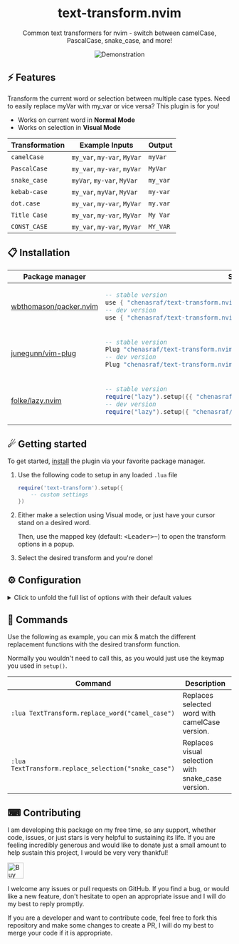<p align="center">
  <h1 align="center">text-transform.nvim</h2>
</p>

<p align="center">
   Common text transformers for nvim - switch between camelCase, PascalCase, snake_case, and more!
</p>

<div align="center">
  
![Demonstration](https://github.com/chenasraf/text-transform.nvim/assets/167217/e73f0e27-d72d-4aa6-bfa7-6f691aba9713)
  
</div>

## ⚡️ Features

Transform the current word or selection between multiple case types. Need to easily replace myVar
with my_var or vice versa? This plugin is for you!

- Works on current word in **Normal Mode**
- Works on selection in **Visual Mode**

| Transformation | Example Inputs              | Output   |
| -------------- | --------------------------- | -------- |
| `camelCase`    | `my_var`, `my-var`, `MyVar` | `myVar`  |
| `PascalCase`   | `my_var`, `my-var`, `myVar` | `MyVar`  |
| `snake_case`   | `myVar`, `my-var`, `MyVar`  | `my_var` |
| `kebab-case`   | `my_var`, `myVar`, `MyVar`  | `my-var` |
| `dot.case`     | `my_var`, `my-var`, `MyVar` | `my.var` |
| `Title Case`   | `my_var`, `my-var`, `MyVar` | `My Var` |
| `CONST_CASE`   | `my_var`, `my-var`, `MyVar` | `MY_VAR` |

## 📋 Installation

<div align="center">
<table>
<thead>
<tr>
<th>Package manager</th>
<th>Snippet</th>
</tr>
</thead>
<tbody>
<tr>
<td>

[wbthomason/packer.nvim](https://github.com/wbthomason/packer.nvim)

</td>
<td>

```lua
-- stable version
use { "chenasraf/text-transform.nvim", tag = "*" }
-- dev version
use { "chenasraf/text-transform.nvim" }
```

</td>
</tr>
<tr>
<td>

[junegunn/vim-plug](https://github.com/junegunn/vim-plug)

</td>
<td>

```lua
-- stable version
Plug "chenasraf/text-transform.nvim", { "tag": "*" }
-- dev version
Plug "chenasraf/text-transform.nvim"
```

</td>
</tr>
<tr>
<td>

[folke/lazy.nvim](https://github.com/folke/lazy.nvim)

</td>
<td>

```lua
-- stable version
require("lazy").setup({{ "chenasraf/text-transform.nvim", version = "*" }})
-- dev version
require("lazy").setup({ "chenasraf/text-transform.nvim" })
```

</td>
</tr>
</tbody>
</table>
</div>

## ☄ Getting started

To get started, [install](#-installation) the plugin via your favorite package manager.

1. Use the following code to setup in any loaded `.lua` file

   ```lua
   require('text-transform').setup({
       -- custom settings
   })
   ```

1. Either make a selection using Visual mode, or just have your cursor stand on a desired word.

   Then, use the mapped key (default: <kbd>&lt;Leader&gt;~</kbd>) to open the transform options in a
   popup.

1. Select the desired transform and you're done!

## ⚙ Configuration

<details>
<summary>Click to unfold the full list of options with their default values</summary>

> **Note**: The options are also available in Neovim by calling `:h TextTransform.options`

```lua
require("text-transform").setup({
  -- Prints useful logs about what event are triggered, and reasons actions are executed.
  debug = false,
  -- Keymap to trigger the transform.
  keymap = {
    -- Normal mode keymap.
    ["n"] = "<Leader>~",
    -- Visual mode keymap.
    ["v"] = "<Leader>~",
  },
})
```

</details>

## 🧰 Commands

Use the following as example, you can mix &amp; match the different replacement functions with the
desired transform function.

Normally you wouldn't need to call this, as you would just use the keymap you used in `setup()`.

| Command                                              | Description                                        |
| ---------------------------------------------------- | -------------------------------------------------- |
| `:lua TextTransform.replace_word("camel_case")`      | Replaces selected word with camelCase version.     |
| `:lua TextTransform.replace_selection("snake_case")` | Replaces visual selection with snake_case version. |

## ⌨ Contributing

I am developing this package on my free time, so any support, whether code, issues, or just stars is
very helpful to sustaining its life. If you are feeling incredibly generous and would like to donate
just a small amount to help sustain this project, I would be very very thankful!

<a href='https://ko-fi.com/casraf' target='_blank'>
  <img height='36' style='border:0px;height:36px;'
    src='https://cdn.ko-fi.com/cdn/kofi1.png?v=3'
    alt='Buy Me a Coffee at ko-fi.com' />
</a>

I welcome any issues or pull requests on GitHub. If you find a bug, or would like a new feature,
don't hesitate to open an appropriate issue and I will do my best to reply promptly.

If you are a developer and want to contribute code, feel free to fork this repository and make some
changes to create a PR, I will do my best to merge your code if it is appropriate.
